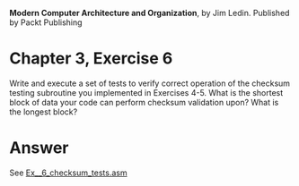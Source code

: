 __Modern Computer Architecture and Organization__, by Jim Ledin. Published by Packt Publishing
# Chapter 3, Exercise 6

Write and execute a set of tests to verify correct operation of the checksum testing subroutine you implemented in Exercises 4-5. What is the shortest block of data your code can perform checksum validation upon? What is the longest block?

# Answer

See [Ex__6_checksum_tests.asm](src/Ex__6_checksum_tests.asm)
